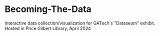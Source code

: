 # Becoming-The-Data
Interactive data collection/visualization for GATech's "Dataseum" exhibit. Hosted in Price Gilbert Library, April 2024
